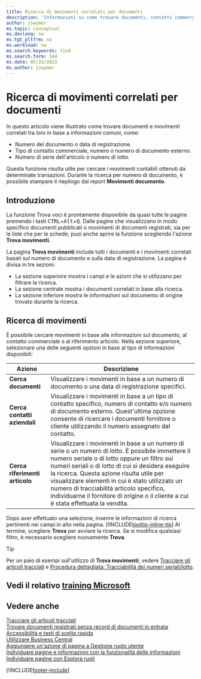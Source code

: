 ```yaml
---
title: Ricerca di movimenti correlati per documenti
description: 'Informazioni su come trovare documenti, contatti commerciali e voci di elementi correlati tra loro.'
author: jswymer
ms.topic: conceptual
ms.devlang: na
ms.tgt_pltfrm: na
ms.workload: na
ms.search.keywords: find
ms.search.form: 344
ms.date: 05/23/2022
ms.author: jswymer
---
```

# <a name="finding-related-entries-for-documents" />Ricerca di movimenti correlati per documenti

In questo articolo viene illustrato come trovare documenti e movimenti correlati tra loro in base a informazioni comuni, come:

- Numero del documento o data di registrazione.
- Tipo di contatto commerciale, numero o numero di documento esterno.
- Numero di serie dell'articolo o numero di lotto.

Questa funzione risulta utile per cercare i movimenti contabili ottenuti da determinate transazioni. Durante la ricerca per numero di documento, è possibile stampare il riepilogo dal report **Movimenti documento**.

## <a name="get-started" />Introduzione

La funzione Trova voci è prontamente disponibile da quasi tutte le pagine premendo i tasti <kbd>CTRL</kbd>+<kbd>Alt</kbd>+<kbd>Q</kbd>. Dalle pagine che visualizzano in modo specifico documenti pubblicati o movimenti di documenti registrati, sia per le liste che per le schede, puoi anche aprire la funzione scegliendo l'azione **Trova movimenti**.

La pagina **Trova movimenti** include tutti i documenti e i movimenti correlati basati sul numero di documento e sulla data di registrazione. La pagina è divisa in tre sezioni:

- La sezione superiore mostra i campi e le azioni che si utilizzano per filtrare la ricerca.
- La sezione centrale mostra i documenti correlati in base alla ricerca.
- La sezione inferiore mostra le informazioni sul documento di origine trovato durante la ricerca.

## <a name="search-for-entries" />Ricerca di movimenti

È possibile cercare movimenti in base alle informazioni sul documento, al contatto commerciale o al riferimento articolo. Nella sezione superiore, selezionare una delle seguenti opzioni in base al tipo di informazioni disponibili:

|Azione|Descrizione|
|------|-----------|
| **Cerca documenti** | Visualizzare i movimenti in base a un numero di documento o una data di registrazione specifici. |
| **Cerca contatti aziendali** | Visualizzare i movimenti in base a un tipo di contatto specifico, numero di contatto e/o numero di documento esterno. Quest'ultima opzione consente di ricercare i documenti fornitore o cliente utilizzando il numero assegnato dal contatto. |
| **Cerca riferimenti articolo** | Visualizzare i movimenti in base a un numero di serie o un numero di lotto. È possibile immettere il numero seriale o di lotto oppure un filtro sui numeri seriali o di lotto di cui si desidera eseguire la ricerca. Questa azione risulta utile per visualizzare elementi in cui è stato utilizzato un numero di tracciabilità articolo specifico, individuarne il fornitore di origine o il cliente a cui è stata effettuata la vendita. |

Dopo aver effettuato una selezione, inserire le informazioni di ricerca pertinenti nei campi in alto nella pagina. [!INCLUDE[tooltip-inline-tip](includes/tooltip-inline-tip_md.md)] Al termine, scegliere **Trova** per avviare la ricerca. Se si modifica qualsiasi filtro, è necessario scegliere nuovamente **Trova**.

> [!TIP]
> Per un paio di esempi sull'utilizzo di **Trova movimenti**, vedere [Tracciare gli articoli tracciati](inventory-how-to-trace-item-tracked-items.md) e [Procedura dettagliata: Tracciabilità dei numeri seriali/lotto](walkthrough-tracing-serial-lot-numbers.md).

## <a name="see-related-microsoft-training" />Vedi il relativo [training Microsoft](/training/modules/user-interface-dynamics-365-business-central/index)

## <a name="see-also" />Vedere anche

[Tracciare gli articoli tracciati](inventory-how-to-trace-item-tracked-items.md)  
[Trovare documenti registrati senza record di documenti in entrata](across-how-find-posted-documents-without-income-document-records.md)  
[Accessibilità e tasti di scelta rapida](ui-accessibility.md)  
[Utilizzare Business Central](ui-work-product.md)  
[Aggiungere un'azione di pagina a Gestione ruolo utente](ui-bookmarks.md)  
[Individuare pagine e informazioni con la funzionalità delle informazioni](ui-search.md)  
[Individuare pagine con Esplora ruoli](ui-role-explorer.md)  

[!INCLUDE[footer-include](includes/footer-banner.md)]
